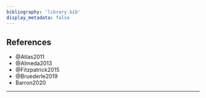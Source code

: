 ```yaml
---
bibliography: 'library.bib'
display_metadata: false
---
```


## References

* @Atlas2011
* @Almeda2013
* @Fitzpatrick2015
* @Bruederle2019
* Barron2020

---